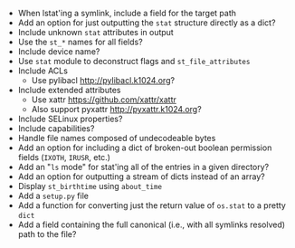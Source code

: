 - When lstat'ing a symlink, include a field for the target path
- Add an option for just outputting the `stat` structure directly as a dict?
- Include unknown `stat` attributes in output
- Use the `st_*` names for all fields?
- Include device name?
- Use `stat` module to deconstruct flags and `st_file_attributes`
- Include ACLs
    - Use pylibacl <http://pylibacl.k1024.org>?
- Include extended attributes
    - Use xattr <https://github.com/xattr/xattr>
    - Also support pyxattr <http://pyxattr.k1024.org>?
- Include SELinux properties?
- Include capabilities?
- Handle file names composed of undecodeable bytes
- Add an option for including a dict of broken-out boolean permission fields
  (`IXOTH`, `IRUSR`, etc.)
- Add an "`ls` mode" for stat'ing all of the entries in a given directory?
- Add an option for outputting a stream of dicts instead of an array?
- Display `st_birthtime` using `about_time`
- Add a `setup.py` file
- Add a function for converting just the return value of `os.stat` to a pretty
  `dict`
- Add a field containing the full canonical (i.e., with all symlinks resolved)
  path to the file?
